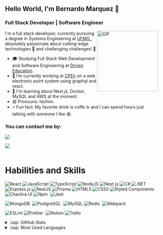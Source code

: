 ## Hello World, I'm Bernardo Marquez 👋
### Full Stack Developer | Software Engineer

<img align="right" alt="GIF" src="https://media3.giphy.com/media/26tn33aiTi1jkl6H6/giphy.gif?cid=ecf05e476lu1e48w9epfh64ftw7urju7aeqcp2cma1ope2j3&ep=v1_gifs_search&rid=giphy.gif&ct=g" width="200" />


I'm a full stack developer, currently pursuing a degree in Systems Engineering at <a href="https://www.ufmg.br/"> UFMG </a>, absolutely passionate about cutting-edge technologies 🌟 and challenging challenges! 💪

- 🎓 Studying Full Stack Web Development and Software Engineering at <a href="https://www.driven.com.br/">Driven Education</a>.
- 🔭 I’m currently working at <a href="https://cpejr.com//">CPEjr</a> on a web electronic point system using graphql and react.
- 🌱 I'm learning about Next.js, Docker, MySQL and AWS at the moment.
- 😄 Pronouns: he/him.
- ⚡ Fun fact: My favorite drink is coffe ☕ and I can spend hours just talking with someone I like 😄.

### You can contact me by: 

<a href="https://www.linkedin.com/in/bernardo-marquez/" target="_blank"><img loading="lazy" src="https://img.shields.io/badge/-LinkedIn-%230077B5?style=for-the-badge&logo=linkedin&logoColor=white" target="_blank"></a>   

<a href = "mailto:marquez.cmbh@gmail.com"><img loading="lazy" src="https://img.shields.io/badge/Gmail-D14836?style=for-the-badge&logo=gmail&logoColor=white" target="_blank"></a>
<br>
<br>

# Habilities and Skills

  ![React](https://img.shields.io/badge/react-%2320232a.svg?style=for-the-badge&logo=react&logoColor=%2361DAFB)
  ![JavaScript](https://img.shields.io/badge/javascript-%23323330.svg?style=for-the-badge&logo=javascript&logoColor=%23F7DF1E)
  ![TypeScript](https://img.shields.io/badge/typescript-%23007ACC.svg?style=for-the-badge&logo=typescript&logoColor=white)
  ![NodeJS](https://img.shields.io/badge/node.js-6DA55F?style=for-the-badge&logo=node.js&logoColor=white)
  ![Next js](https://img.shields.io/badge/next%20js-000000?style=for-the-badge&logo=nextdotjs&logoColor=white)
  ![C#](https://img.shields.io/badge/C%23-239120?style=for-the-badge&logo=c-sharp&logoColor=white)
  ![.NET](https://img.shields.io/badge/.NET-512BD4?style=for-the-badge&logo=dotnet&logoColor=white)
  ![Express.js](https://img.shields.io/badge/express.js-%23404d59.svg?style=for-the-badge&logo=express&logoColor=%2361DAFB)
  ![NestJS](https://img.shields.io/badge/nestjs-%23E0234E.svg?style=for-the-badge&logo=nestjs&logoColor=white)
  ![Prisma](https://img.shields.io/badge/Prisma-3982CE?style=for-the-badge&logo=Prisma&logoColor=white)
  ![HTML5](https://img.shields.io/badge/html5-%23E34F26.svg?style=for-the-badge&logo=html5&logoColor=white)
  ![CSS3](https://img.shields.io/badge/css3-%231572B6.svg?style=for-the-badge&logo=css3&logoColor=white)
  ![Styled Components](https://img.shields.io/badge/styled--components-DB7093?style=for-the-badge&logo=styled-components&logoColor=white)
  ![Chackra UI](https://img.shields.io/badge/Chakra--UI-319795?style=for-the-badge&logo=chakra-ui&logoColor=white)
  ![Npm](https://img.shields.io/badge/Npm-000?style=for-the-badge&logo=npm&logoColor=white)&nbsp;
  ![Jest](https://img.shields.io/badge/-jest-%23C21325?style=for-the-badge&logo=jest&logoColor=white)

  
  <!--![Json](https://img.shields.io/badge/-Json-000?&style=for-the-badge&logo=json)&nbsp; -->
  ![MongoDB](https://img.shields.io/badge/MongoDB-000?style=for-the-badge&logo=mongodb)&nbsp;
  ![PostgreSQL](https://img.shields.io/badge/-PostgreSQL-000?style=for-the-badge&logo=postgresql)&nbsp;
  ![MySQL](https://img.shields.io/badge/MySQL-005C84?style=for-the-badge&logo=mysql&logoColor=white)
  ![Redis](https://img.shields.io/badge/Redis-000?&style=for-the-badge&logo=Redis&logoColor=red)&nbsp;
  ![Webpack](https://img.shields.io/badge/webpack-%238DD6F9.svg?style=for-the-badge&logo=webpack&logoColor=black)
  
  ![ESLint](https://img.shields.io/badge/ESLint-4B3263?style=for-the-badge&logo=eslint&logoColor=white)
  ![Prettier](https://img.shields.io/badge/-Prettier-000?style=for-the-badge&logo=prettier)&nbsp;
  ![Notion](https://img.shields.io/badge/Notion-%23000000.svg?style=for-the-badge&logo=notion&logoColor=white)
  ![Trello](https://img.shields.io/badge/Trello-%23026AA7.svg?style=for-the-badge&logo=Trello&logoColor=white)

<details>
  <summary>:zap: GitHub Stats</summary>
  <img height="172em" alt="Tais's GitHub Stats" src="https://github-readme-stats.vercel.app/api?username=taisoliva&count_private=true&show_icons=true&theme=rose_pine&bg_color"/>
</details>

<details>
  <summary>:zap: Most Used Languages</summary>
  <img height="172em" alt="Tais's GitHub Top Languages" src="https://github-readme-stats.vercel.app/api/top-langs/?username=taisoliva&layout=compact&langs_count=10&theme=rose_pine&bg_color"/>
</details>
